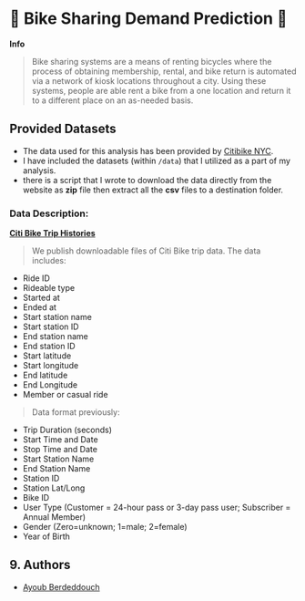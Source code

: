# 🚴 Bike Sharing Demand Prediction 🚴
 
**Info**

> Bike sharing systems are a means of renting bicycles where the process of obtaining membership, rental, and bike return is automated via a network of kiosk locations 
throughout a city. Using these systems, people are able rent a bike from a one location and return it to a different place on an as-needed basis.

## Provided Datasets

* The data used for this analysis has been provided by [Citibike NYC](https://www.citibikenyc.com/system-data). 
* I have included the datasets (within `/data`) that I utilized as a part of my analysis. 
* there is a script that I wrote to download the data directly from the website as **zip** file then extract all the **csv** files to a destination folder.

### Data Description:
**[Citi Bike Trip Histories](https://www.citibikenyc.com/system-data)**

> We publish downloadable files of Citi Bike trip data. The data includes:

* Ride ID
* Rideable type
* Started at
* Ended at
* Start station name
* Start station ID
* End station name
* End station ID
* Start latitude
* Start longitude
* End latitude
* End Longitude
* Member or casual ride

> Data format previously:

* Trip Duration (seconds)
* Start Time and Date
* Stop Time and Date
* Start Station Name
* End Station Name
* Station ID
* Station Lat/Long
* Bike ID
* User Type (Customer = 24-hour pass or 3-day pass user; Subscriber = Annual Member)
* Gender (Zero=unknown; 1=male; 2=female)
* Year of Birth



## 9. Authors


* [Ayoub Berdeddouch](https://www.linkedin.com/in/ayoub-berdeddouch/)
